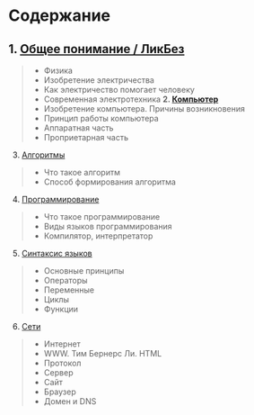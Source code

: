 # Содержание


## 1. [Общее понимание / ЛикБез](https://github.com/exc777/lessons/1.md)
  > * Физика
  > * Изобретение электричества
  > * Как электричество помогает человеку
  > * Современная электротехника
**2. [Компьютер](https://github.com/exc777/lessons/computer.md)**
  > * Изобретение компьютера. Причины возникновения
  > * Принцип работы компьютера
  > * Аппаратная часть
  > * Проприетарная часть
3. [Алгоритмы](https://github.com/exc777/lessons/algorithms.md)
  > * Что такое алгоритм
  > * Способ формирования алгоритма
4. [Программирование](https://github.com/exc777/lessons/programming.md)
  > * Что такое программирование
  > * Виды языков программирования
  > * Компилятор, интерпретатор
5. [Синтаксис языков](https://github.com/exc777/lessons/langSyntax.md)
  > * Основные принципы
  > * Операторы
  > * Переменные
  > * Циклы
  > * Функции
6. [Сети](https://github.com/exc777/lessons/networks.md)
  > * Интернет
  > * WWW. Тим Бернерс Ли. HTML
  > * Протокол
  > * Сервер
  > * Сайт
  > * Браузер
  > * Домен и DNS
